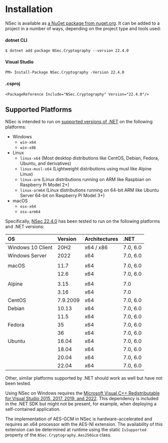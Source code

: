 # Installation

NSec is available as
[a NuGet package from nuget.org](https://www.nuget.org/packages/NSec.Cryptography/22.4.0).
It can be added to a project in a number of ways, depending on the project type
and tools used:


#### dotnet CLI

    $ dotnet add package NSec.Cryptography --version 22.4.0

#### Visual Studio

    PM> Install-Package NSec.Cryptography -Version 22.4.0

#### .csproj

    <PackageReference Include="NSec.Cryptography" Version="22.4.0"/>


## Supported Platforms

NSec is intended to run on
[supported versions of .NET](https://dotnet.microsoft.com/en-us/platform/support/policy/dotnet-core)
on the following platforms:

* Windows
    * `win-x64`
    * `win-x86`
* Linux
    * `linux-x64` (Most desktop distributions like CentOS, Debian, Fedora, Ubuntu, and derivatives)
    * `linux-musl-x64` (Lightweight distributions using musl like Alpine Linux)
    * `linux-arm` (Linux distributions running on ARM like Raspbian on Raspberry Pi Model 2+)
    * `linux-arm64` (Linux distributions running on 64-bit ARM like Ubuntu Server 64-bit on Raspberry Pi Model 3+)
* macOS
    * `osx-x64`
    * `osx-arm64`

Specifically,
[NSec 22.4.0](https://www.nuget.org/packages/NSec.Cryptography/22.4.0)
has been tested to run on the following platforms and .NET versions:

| OS                   | Version  | Architectures | .NET          |
|:-------------------- |:-------- |:------------- |:--------------|
| Windows 10 Client    | 20H2     | x64 / x86     | 7.0, 6.0      |
| Windows Server       | 2022     | x64           | 7.0, 6.0      |
|                      |          |               |               |
| macOS                | 11.7     | x64           | 7.0, 6.0      |
|                      | 12.6     | x64           | 7.0, 6.0      |
|                      |          |               |               |
| Alpine               | 3.15     | x64           | 7.0           |
|                      | 3.16     | x64           | 7.0           |
| CentOS               | 7.9.2009 | x64           | 7.0, 6.0      |
| Debian               | 10.13    | x64           | 7.0, 6.0      |
|                      | 11.5     | x64           | 7.0, 6.0      |
| Fedora               | 35       | x64           | 7.0, 6.0      |
|                      | 36       | x64           | 7.0, 6.0      |
| Ubuntu               | 16.04    | x64           | 7.0, 6.0      |
|                      | 18.04    | x64           | 7.0, 6.0      |
|                      | 20.04    | x64           | 7.0, 6.0      |
|                      | 22.04    | x64           | 7.0, 6.0      |

Other, similar platforms supported by .NET should work as well but have not been tested.

Using NSec on Windows requires the
[Microsoft Visual C++ Redistributable for Visual Studio 2015, 2017, 2019, and 2022](https://support.microsoft.com/en-us/help/2977003/the-latest-supported-visual-c-downloads).
This dependency is included in the .NET SDK but might
not be present, for example, when deploying a self-contained application.

The implementation of AES-GCM in NSec is hardware-accelerated and requires an
x64 processor with the AES-NI extension. The availability of this extension can
be determined at runtime using the static `IsSupported` property of the
`NSec.Cryptography.Aes256Gcm` class.

